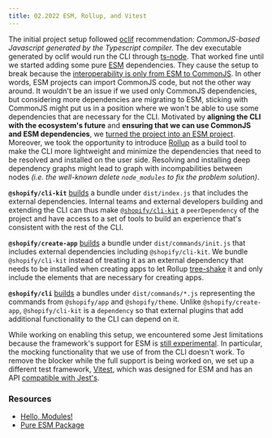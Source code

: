 ```yaml
---
title: 02.2022 ESM, Rollup, and Vitest
---
```


The initial project setup followed [oclif](https://github.com/oclif/oclif) recommendation:
*CommonJS-based Javascript generated by the Typescript compiler.*
The dev executable generated by oclif would run the CLI through [ts-node](https://github.com/TypeStrong/ts-node).
That worked fine until we started adding some pure [ESM](https://hacks.mozilla.org/2018/03/es-modules-a-cartoon-deep-dive/) dependencies.
They cause the setup to break because the [interoperability is only from ESM to CommonJS](https://nodejs.org/api/esm.html#interoperability-with-commonjs).
In other words, ESM projects can import CommonJS code, but not the other way around.
It wouldn't be an issue if we used only CommonJS dependencies,
but considering more dependencies are migrating to ESM,
sticking with CommonJS might put us in a position where we won't be able to use some dependencies that are necessary for the CLI.
Motivated by **aligning the CLI with the ecosystem's future** and **ensuring that we can use CommonJS and ESM dependencies**,
we [turned the project into an ESM project](https://github.com/Shopify/shopify-cli-next/pull/16).
Moreover, we took the opportunity to introduce [Rollup](https://rollupjs.org/guide/en/) as a build tool to make the CLI more lightweight and minimize the dependencies that need to be resolved and installed on the user side.
Resolving and installing deep dependency graphs might lead to graph with incompabilities between nodes *(i.e. the well-known delete `node_modules` to fix the problem solution)*.

**`@shopify/cli-kit`** [builds](https://github.com/Shopify/shopify-cli-next/pull/16/files#diff-2f784764604720e8134392c8d17d6a3f1097255ce2243fc1c5ef16cf9f39452a) a bundle under `dist/index.js` that includes the external dependencies. Internal teams and external developers building and extending the CLI can thus make [`@shopify/cli-kit`](/core/introduction) a `peerDependency` of the project and have access to a set of tools to build an experience that's consistent with the rest of the CLI.

**`@shopify/create-app`** [builds](https://github.com/Shopify/shopify-cli-next/pull/16/files#diff-849e531f8f8d0a646bee358c606d2f9c674231ea6dcba6232b9a1946bbbe4754) a bundle under `dist/commands/init.js` that includes external dependencies including `@shopify/cli-kit`. We bundle `@shopify/cli-kit` instead of treating it as an external dependency that needs to be installed when creating apps to let Rollup [tree-shake](https://rollupjs.org/guide/en/#tree-shaking) it and only include the elements that are necessary for creating apps.

**`@shopify/cli`** [builds](https://github.com/Shopify/shopify-cli-next/pull/16/files#diff-15aa6fca366d53af665e12ea56de980a410691fca346464ad75fbd4264465113) a bundles under `dist/commands/*.js` representing the commands from `@shopify/app` and `@shopify/theme`. Unlike `@shopify/create-app`, `@shopify/cli-kit` is a `dependency` so that external plugins that add additional functionality to the CLI can depend on it.

While working on enabling this setup, we encountered some Jest limitations because the framework's support for ESM is [still experimental](https://github.com/facebook/jest/issues/9430). In particular, the mocking functionality that we use of from the CLI doesn't work.
To remove the blocker while the full support is being worked on,
we set up a different test framework,
[Vitest](https://vitest.dev/),
which was designed for ESM and has an API [compatible with Jest's](https://vitest.dev/guide/features.html#chai-and-jest-expect-compatibility).


### Resources

- [Hello, Modules!](https://blog.sindresorhus.com/hello-modules-d1010b4e777b)
- [Pure ESM Package](https://gist.github.com/sindresorhus/a39789f98801d908bbc7ff3ecc99d99c)
